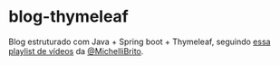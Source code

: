 # blog-thymeleaf
Blog estruturado com Java + Spring boot + Thymeleaf, seguindo [essa playlist de vídeos](https://www.youtube.com/playlist?list=PL8iIphQOyG-AdKMQWtt1bqdVm8QUnX7_S) da [@MichelliBrito](https://github.com/MichelliBrito).


